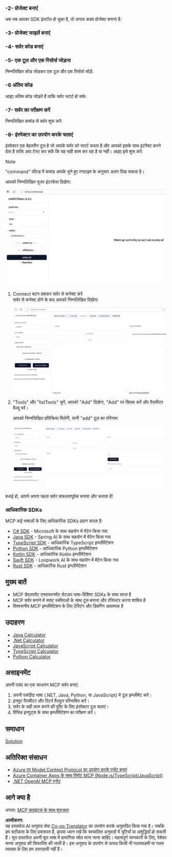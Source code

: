 <!--
CO_OP_TRANSLATOR_METADATA:
{
  "original_hash": "bf05718d019040cf0c7d4ccc6d6a1a88",
  "translation_date": "2025-06-13T05:55:28+00:00",
  "source_file": "03-GettingStarted/01-first-server/README.md",
  "language_code": "hi"
}
-->
### -2- प्रोजेक्ट बनाएं

अब जब आपका SDK इंस्टॉल हो चुका है, तो अगला कदम प्रोजेक्ट बनाना है:

### -3- प्रोजेक्ट फाइलें बनाएं

### -4- सर्वर कोड बनाएं

### -5- एक टूल और एक रिसोर्स जोड़ना

निम्नलिखित कोड जोड़कर एक टूल और एक रिसोर्स जोड़ें:

### -6 अंतिम कोड

आइए अंतिम कोड जोड़ते हैं ताकि सर्वर स्टार्ट हो सके:

### -7- सर्वर का परीक्षण करें

निम्नलिखित कमांड से सर्वर शुरू करें:

### -8- इंस्पेक्टर का उपयोग करके चलाएं

इंस्पेक्टर एक बेहतरीन टूल है जो आपके सर्वर को स्टार्ट करता है और आपको इसके साथ इंटरैक्ट करने देता है ताकि आप टेस्ट कर सकें कि यह सही काम कर रहा है या नहीं। आइए इसे शुरू करें:

> [!NOTE]
> "command" फील्ड में कमांड आपके चुने हुए रनटाइम के अनुसार अलग दिख सकता है।

आपको निम्नलिखित यूजर इंटरफेस दिखेगा:

![Connect](../../../../translated_images/connect.141db0b2bd05f096fb1dd91273771fd8b2469d6507656c3b0c9df4b3c5473929.hi.png)

1. Connect बटन दबाकर सर्वर से कनेक्ट करें  
   सर्वर से कनेक्ट होने के बाद आपको निम्नलिखित दिखेगा:

   ![Connected](../../../../translated_images/connected.73d1e042c24075d386cacdd4ee7cd748c16364c277d814e646ff2f7b5eefde85.hi.png)

2. "Tools" और "listTools" चुनें, आपको "Add" दिखेगा, "Add" पर क्लिक करें और पैरामीटर वैल्यू भरें।

   आपको निम्नलिखित प्रतिक्रिया मिलेगी, यानी "add" टूल का परिणाम:

   ![Result of running add](../../../../translated_images/ran-tool.a5a6ee878c1369ec1e379b81053395252a441799dbf23416c36ddf288faf8249.hi.png)

बधाई हो, आपने अपना पहला सर्वर सफलतापूर्वक बनाया और चलाया है!

### आधिकारिक SDKs

MCP कई भाषाओं के लिए आधिकारिक SDKs प्रदान करता है:
- [C# SDK](https://github.com/modelcontextprotocol/csharp-sdk) - Microsoft के साथ सहयोग में मेंटेन किया गया
- [Java SDK](https://github.com/modelcontextprotocol/java-sdk) - Spring AI के साथ सहयोग में मेंटेन किया गया
- [TypeScript SDK](https://github.com/modelcontextprotocol/typescript-sdk) - आधिकारिक TypeScript इम्प्लीमेंटेशन
- [Python SDK](https://github.com/modelcontextprotocol/python-sdk) - आधिकारिक Python इम्प्लीमेंटेशन
- [Kotlin SDK](https://github.com/modelcontextprotocol/kotlin-sdk) - आधिकारिक Kotlin इम्प्लीमेंटेशन
- [Swift SDK](https://github.com/modelcontextprotocol/swift-sdk) - Loopwork AI के साथ सहयोग में मेंटेन किया गया
- [Rust SDK](https://github.com/modelcontextprotocol/rust-sdk) - आधिकारिक Rust इम्प्लीमेंटेशन

## मुख्य बातें

- MCP डेवलपमेंट एनवायरनमेंट सेटअप भाषा-विशिष्ट SDKs के साथ सरल है
- MCP सर्वर बनाने में स्पष्ट स्कीमाओं के साथ टूल बनाना और रजिस्टर करना शामिल है
- विश्वसनीय MCP इम्प्लीमेंटेशन के लिए टेस्टिंग और डिबगिंग आवश्यक है

## उदाहरण

- [Java Calculator](../samples/java/calculator/README.md)
- [.Net Calculator](../../../../03-GettingStarted/samples/csharp)
- [JavaScript Calculator](../samples/javascript/README.md)
- [TypeScript Calculator](../samples/typescript/README.md)
- [Python Calculator](../../../../03-GettingStarted/samples/python)

## असाइनमेंट

अपनी पसंद का एक साधारण MCP सर्वर बनाएं:
1. अपनी पसंदीदा भाषा (.NET, Java, Python, या JavaScript) में टूल इम्प्लीमेंट करें।
2. इनपुट पैरामीटर और रिटर्न वैल्यूज परिभाषित करें।
3. सर्वर के सही काम करने की पुष्टि के लिए इंस्पेक्टर टूल चलाएं।
4. विभिन्न इनपुट्स के साथ इम्प्लीमेंटेशन का परीक्षण करें।

## समाधान

[Solution](./solution/README.md)

## अतिरिक्त संसाधन

- [Azure पर Model Context Protocol का उपयोग करके एजेंट बनाएं](https://learn.microsoft.com/azure/developer/ai/intro-agents-mcp)
- [Azure Container Apps के साथ रिमोट MCP (Node.js/TypeScript/JavaScript)](https://learn.microsoft.com/samples/azure-samples/mcp-container-ts/mcp-container-ts/)
- [.NET OpenAI MCP एजेंट](https://learn.microsoft.com/samples/azure-samples/openai-mcp-agent-dotnet/openai-mcp-agent-dotnet/)

## आगे क्या है

अगला: [MCP क्लाइंट्स के साथ शुरुआत](/03-GettingStarted/02-client/README.md)

**अस्वीकरण**:  
यह दस्तावेज़ AI अनुवाद सेवा [Co-op Translator](https://github.com/Azure/co-op-translator) का उपयोग करके अनुवादित किया गया है। जबकि हम सटीकता के लिए प्रयासरत हैं, कृपया ध्यान रखें कि स्वचालित अनुवादों में त्रुटियाँ या अशुद्धियाँ हो सकती हैं। मूल दस्तावेज़ अपनी मूल भाषा में प्रामाणिक स्रोत माना जाना चाहिए। महत्वपूर्ण जानकारी के लिए, पेशेवर मानव अनुवाद की सिफारिश की जाती है। इस अनुवाद के उपयोग से उत्पन्न किसी भी गलतफहमी या गलत व्याख्या के लिए हम उत्तरदायी नहीं हैं।
